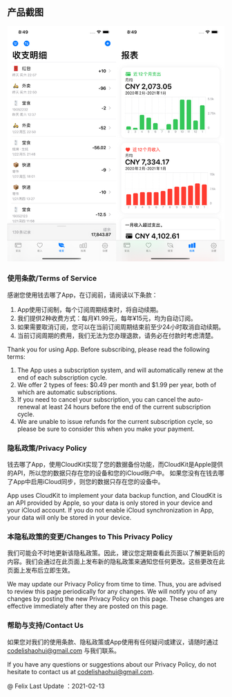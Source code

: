 
## 产品截图
![Image](https://github.com/codelishaohui/cashflow-privacy/raw/main/docs/screenshot.png)

### 使用条款/Terms of Service
感谢您使用钱去哪了App，在订阅前，请阅读以下条款：
1. App使用订阅制，每个订阅周期结束时，将自动续期。
2. 我们提供2种收费方式：每月¥1.99元，每年¥15元，均为自动订阅。
3. 如果需要取消订阅，您可以在当前订阅周期结束前至少24小时取消自动续期。
4. 当前订阅周期的费用，我们无法为您办理退款，请务必在付款时考虑清楚。

Thank you for using App. Before subscribing, please read the following terms:
1. The App uses a subscription system, and will automatically renew at the end of each subscription cycle.
2. We offer 2 types of fees: $0.49 per month and $1.99 per year, both of which are automatic subscriptions.
3. If you need to cancel your subscription, you can cancel the auto-renewal at least 24 hours before the end of the current subscription cycle.
4. We are unable to issue refunds for the current subscription cycle, so please be sure to consider this when you make your payment.

### 隐私政策/Privacy Policy

钱去哪了App，使用CloudKit实现了您的数据备份功能，而CloudKit是Apple提供的API，所以您的数据只存在您的设备和您的iCloud账户中。
如果您没有在钱去哪了App中启用iCloud同步，则您的数据只存在您的设备中。

App uses CloudKit to implement your data backup function, and CloudKit is an API provided by Apple, so your data is only stored in your device and your iCloud account.
If you do not enable iCloud synchronization in App, your data will only be stored in your device.

### 本隐私政策的变更/Changes to This Privacy Policy

我们可能会不时地更新该隐私政策。因此，建议您定期查看此页面以了解更新后的内容。我们会通过在此页面上发布新的隐私政策来通知您任何更改。这些更改在此页面上发布后立即生效。

We may update our Privacy Policy from time to time. Thus, you are advised to review this page periodically for any changes. We will notify you of any changes by posting the new Privacy Policy on this page. These changes are effective immediately after they are posted on this page.

### 帮助与支持/Contact Us

如果您对我们的使用条款、隐私政策或App使用有任何疑问或建议，请随时通过 codelishaohui@gmail.com 与我们联系。

If you have any questions or suggestions about our Privacy Policy, do not hesitate to contact us at codelishaohui@gmail.com.



@ Felix Last Update ：2021-02-13

